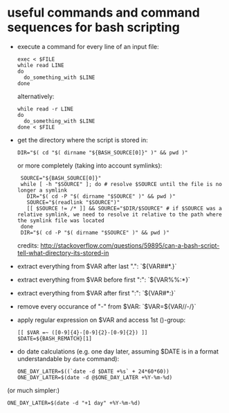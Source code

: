 useful commands and command sequences for bash scripting
========================================================

 * execute a command for every line of an input file:
 
   ```
   exec < $FILE
   while read LINE
   do
     do_something_with $LINE
   done
   ```
   
   alternatively:

   ```
   while read -r LINE
   do
     do_something_with $LINE
   done < $FILE
   ```

 * get the directory where the script is stored in:
 
   ```
   DIR="$( cd "$( dirname "${BASH_SOURCE[0]}" )" && pwd )"
   ```
   
   or more completely (taking into account symlinks):
   
   ```
    SOURCE="${BASH_SOURCE[0]}"
    while [ -h "$SOURCE" ]; do # resolve $SOURCE until the file is no longer a symlink
      DIR="$( cd -P "$( dirname "$SOURCE" )" && pwd )"
      SOURCE="$(readlink "$SOURCE")"
      [[ $SOURCE != /* ]] && SOURCE="$DIR/$SOURCE" # if $SOURCE was a relative symlink, we need to resolve it relative to the path where the symlink file was located
    done
    DIR="$( cd -P "$( dirname "$SOURCE" )" && pwd )"
   ```
   
   credits: http://stackoverflow.com/questions/59895/can-a-bash-script-tell-what-directory-its-stored-in
   
 * extract everything from $VAR after last ".": `${VAR##*.}`

 * extract everything from $VAR before first ":": `${VAR%%:*}`
 
 * extract everything from $VAR after first ":": `${VAR#*:}`
 
 * remove every occurance of "-" from $VAR: `$VAR=${VAR//-/}`
 
 * apply regular expression on $VAR and access 1st ()-group:
 
   ```
   [[ $VAR =~ ([0-9]{4}-[0-9]{2}-[0-9]{2}) ]]
   $DATE=${BASH_REMATCH}[1]
   ```

 * do date calculations (e.g. one day later, assuming $DATE is in a format understandable by `date` command):
 
   ```
   ONE_DAY_LATER=$((`date -d $DATE +%s` + 24*60*60))
   ONE_DAY_LATER=$(date -d @$ONE_DAY_LATER +%Y-%m-%d)
   ```

  (or much simpler:)
   ```
   ONE_DAY_LATER=$(date -d "+1 day" +%Y-%m-%d)
   ```
